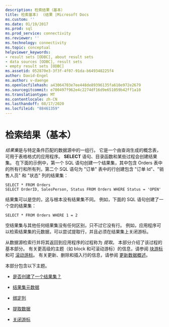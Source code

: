 ```yaml
---
description: 检索结果（基本）
title: 检索基本)  (结果 |Microsoft Docs
ms.custom: ''
ms.date: 01/19/2017
ms.prod: sql
ms.prod_service: connectivity
ms.reviewer: ''
ms.technology: connectivity
ms.topic: conceptual
helpviewer_keywords:
- result sets [ODBC], about result sets
- data sources [ODBC], result sets
- empty result sets [ODBC]
ms.assetid: 052870e3-3f3f-4f07-91da-b649348225f4
author: David-Engel
ms.author: v-daenge
ms.openlocfilehash: a43064703e7ee448de89396135fa610e972e2679
ms.sourcegitcommit: e700497f962e4c2274df16d9e651059b42ff1a10
ms.translationtype: MT
ms.contentlocale: zh-CN
ms.lasthandoff: 08/17/2020
ms.locfileid: "88461359"
---
```

# <a name="retrieving-results-basic"></a>检索结果（基本）
*结果集*是与特定条件匹配的数据源中的一组行。 它是一个由查询生成的概念表，可用于表格格式的应用程序。 **SELECT** 语句、目录函数和某些过程会创建结果集。 在下面的示例中，第一个 SQL 语句创建一个结果集，其中包含 Orders 表中的所有行和所有列，第二个 SQL 语句为 "订单" 表中的行创建包含 "订单 Id"、"销售人员" 和 "状态" 列的结果集：  
  
```  
SELECT * FROM Orders  
SELECT OrderID, SalesPerson, Status FROM Orders WHERE Status = 'OPEN'  
```  
  
 结果集可以是空的，这与根本没有结果集不同。 例如，下面的 SQL 语句创建了一个空的结果集：  
  
```  
SELECT * FROM Orders WHERE 1 = 2  
```  
  
 空结果集与其他任何结果集没有任何区别，只不过它没有行。 例如，应用程序可以检索结果集的元数据，可以尝试提取行，并且必须在结果集上关闭游标。  
  
 从数据源检索行并将其返回到应用程序的过程称为 *提取*。 本部分介绍了该过程的基本部分。 有关更高级的主题（如 block 和可滚动游标）的信息，请参阅 [块游标](../../../odbc/reference/develop-app/block-cursors.md) 和可 [滚动游标](../../../odbc/reference/develop-app/scrollable-cursors.md)。 有关更新、删除和插入行的信息，请参阅 [更新数据概述](../../../odbc/reference/develop-app/updating-data-overview.md)。  
  
 本部分包含以下主题。  
  
-   [是否创建了一个结果集？](../../../odbc/reference/develop-app/was-a-result-set-created.md)  
  
-   [结果集元数据](../../../odbc/reference/develop-app/result-set-metadata.md)  
  
-   [绑定列](../../../odbc/reference/develop-app/binding-columns.md)  
  
-   [提取数据](../../../odbc/reference/develop-app/fetching-data.md)  
  
-   [关闭游标](../../../odbc/reference/develop-app/closing-the-cursor.md)
